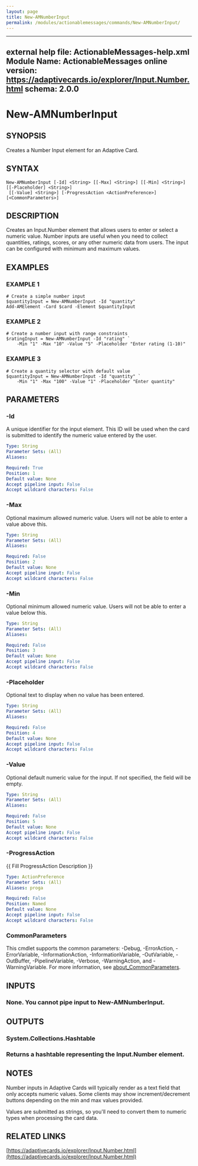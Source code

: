 ```yaml
---
layout: page
title: New-AMNumberInput
permalink: /modules/actionablemessages/commands/New-AMNumberInput/
---
```


---
external help file: ActionableMessages-help.xml
Module Name: ActionableMessages
online version: https://adaptivecards.io/explorer/Input.Number.html
schema: 2.0.0
---

# New-AMNumberInput

## SYNOPSIS
Creates a Number Input element for an Adaptive Card.

## SYNTAX

```
New-AMNumberInput [-Id] <String> [[-Max] <String>] [[-Min] <String>] [[-Placeholder] <String>]
 [[-Value] <String>] [-ProgressAction <ActionPreference>] [<CommonParameters>]
```

## DESCRIPTION
Creates an Input.Number element that allows users to enter or select a numeric value.
Number inputs are useful when you need to collect quantities, ratings, scores, or any
other numeric data from users.
The input can be configured with minimum and maximum
values.

## EXAMPLES

### EXAMPLE 1
```
# Create a simple number input
$quantityInput = New-AMNumberInput -Id "quantity"
Add-AMElement -Card $card -Element $quantityInput
```

### EXAMPLE 2
```
# Create a number input with range constraints
$ratingInput = New-AMNumberInput -Id "rating" `
    -Min "1" -Max "10" -Value "5" -Placeholder "Enter rating (1-10)"
```

### EXAMPLE 3
```
# Create a quantity selector with default value
$quantityInput = New-AMNumberInput -Id "quantity" `
    -Min "1" -Max "100" -Value "1" -Placeholder "Enter quantity"
```

## PARAMETERS

### -Id
A unique identifier for the input element.
This ID will be used when the card is submitted
to identify the numeric value entered by the user.

```yaml
Type: String
Parameter Sets: (All)
Aliases:

Required: True
Position: 1
Default value: None
Accept pipeline input: False
Accept wildcard characters: False
```

### -Max
Optional maximum allowed numeric value.
Users will not be able to enter a value above this.

```yaml
Type: String
Parameter Sets: (All)
Aliases:

Required: False
Position: 2
Default value: None
Accept pipeline input: False
Accept wildcard characters: False
```

### -Min
Optional minimum allowed numeric value.
Users will not be able to enter a value below this.

```yaml
Type: String
Parameter Sets: (All)
Aliases:

Required: False
Position: 3
Default value: None
Accept pipeline input: False
Accept wildcard characters: False
```

### -Placeholder
Optional text to display when no value has been entered.

```yaml
Type: String
Parameter Sets: (All)
Aliases:

Required: False
Position: 4
Default value: None
Accept pipeline input: False
Accept wildcard characters: False
```

### -Value
Optional default numeric value for the input.
If not specified, the field will be empty.

```yaml
Type: String
Parameter Sets: (All)
Aliases:

Required: False
Position: 5
Default value: None
Accept pipeline input: False
Accept wildcard characters: False
```

### -ProgressAction
{{ Fill ProgressAction Description }}

```yaml
Type: ActionPreference
Parameter Sets: (All)
Aliases: proga

Required: False
Position: Named
Default value: None
Accept pipeline input: False
Accept wildcard characters: False
```

### CommonParameters
This cmdlet supports the common parameters: -Debug, -ErrorAction, -ErrorVariable, -InformationAction, -InformationVariable, -OutVariable, -OutBuffer, -PipelineVariable, -Verbose, -WarningAction, and -WarningVariable. For more information, see [about_CommonParameters](http://go.microsoft.com/fwlink/?LinkID=113216).

## INPUTS

### None. You cannot pipe input to New-AMNumberInput.
## OUTPUTS

### System.Collections.Hashtable
### Returns a hashtable representing the Input.Number element.
## NOTES
Number inputs in Adaptive Cards will typically render as a text field that only accepts
numeric values.
Some clients may show increment/decrement buttons depending on the
min and max values provided.

Values are submitted as strings, so you'll need to convert them to numeric types
when processing the card data.

## RELATED LINKS

[https://adaptivecards.io/explorer/Input.Number.html](https://adaptivecards.io/explorer/Input.Number.html)


